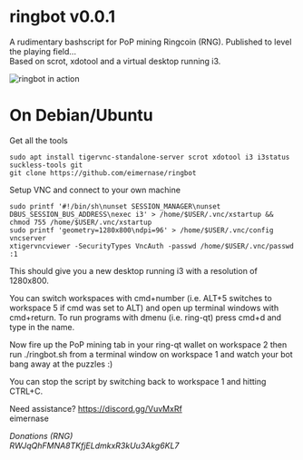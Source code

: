 # ringbot v0.0.1
A rudimentary bashscript for PoP mining Ringcoin (RNG). Published to level the playing field...  
Based on scrot, xdotool and a virtual desktop running i3.

![ringbot in action](https://github.com/eimernase/ringbot/blob/master/ringbot.gif)

# On Debian/Ubuntu
Get all the tools
```
sudo apt install tigervnc-standalone-server scrot xdotool i3 i3status suckless-tools git
git clone https://github.com/eimernase/ringbot
```
Setup VNC and connect to your own machine
```
sudo printf '#!/bin/sh\nunset SESSION_MANAGER\nunset DBUS_SESSION_BUS_ADDRESS\nexec i3' > /home/$USER/.vnc/xstartup && chmod 755 /home/$USER/.vnc/xstartup  
sudo printf 'geometry=1280x800\ndpi=96' > /home/$USER/.vnc/config  
vncserver  
xtigervncviewer -SecurityTypes VncAuth -passwd /home/$USER/.vnc/passwd :1
```
This should give you a new desktop running i3 with a resolution of 1280x800.  

You can switch workspaces with cmd+number (i.e. ALT+5 switches to workspace 5 if cmd was set to ALT) and open up terminal windows with cmd+return. To run programs with dmenu (i.e. ring-qt) press cmd+d and type in the name.

Now fire up the PoP mining tab in your ring-qt wallet on workspace 2 then run ./ringbot.sh from a terminal window on workspace 1 and watch your bot bang away at the puzzles :)

You can stop the script by switching back to workspace 1 and hitting CTRL+C.

Need assistance? https://discord.gg/VuvMxRf  
eimernase

*Donations (RNG)  
RWJqQhFMNA8TKfjELdmkxR3kUu3Akg6KL7*
